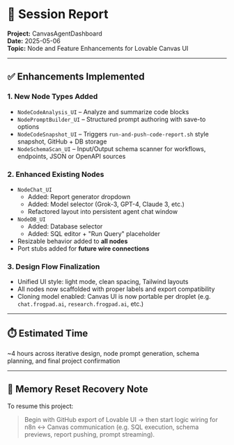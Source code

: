 # 🧠 Session Report  
**Project:** CanvasAgentDashboard  
**Date:** 2025-05-06  
**Topic:** Node and Feature Enhancements for Lovable Canvas UI

---

## ✅ Enhancements Implemented

### 1. **New Node Types Added**
- `NodeCodeAnalysis_UI` – Analyze and summarize code blocks
- `NodePromptBuilder_UI` – Structured prompt authoring with save-to options
- `NodeCodeSnapshot_UI` – Triggers `run-and-push-code-report.sh` style snapshot, GitHub + DB storage
- `NodeSchemaScan_UI` – Input/Output schema scanner for workflows, endpoints, JSON or OpenAPI sources

### 2. **Enhanced Existing Nodes**
- `NodeChat_UI`
  - Added: Report generator dropdown
  - Added: Model selector (Grok-3, GPT-4, Claude 3, etc.)
  - Refactored layout into persistent agent chat window
- `NodeDB_UI`
  - Added: Database selector
  - Added: SQL editor + "Run Query" placeholder
- Resizable behavior added to **all nodes**
- Port stubs added for **future wire connections**

### 3. **Design Flow Finalization**
- Unified UI style: light mode, clean spacing, Tailwind layouts
- All nodes now scaffolded with proper labels and export compatibility
- Cloning model enabled: Canvas UI is now portable per droplet (e.g. `chat.frogpad.ai`, `research.frogpad.ai`, etc.)

---

## ⏱️ Estimated Time
~4 hours across iterative design, node prompt generation, schema planning, and final project confirmation

---

## 🧠 Memory Reset Recovery Note
To resume this project:  
> Begin with GitHub export of Lovable UI → then start logic wiring for n8n ↔️ Canvas communication (e.g. SQL execution, schema previews, report pushing, prompt streaming).

